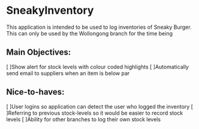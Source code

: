 # SneakyInventory
This application is intended to be used to log inventories of Sneaky Burger. This can only be used by the Wollongong branch for the time being

## Main Objectives:
[ ]Show alert for stock levels with colour coded highlights
[ ]Automatically send email to suppliers when an item is below par

## Nice-to-haves:
[ ]User logins so application can detect the user who logged the inventory
[ ]Referring to previous stock-levels so it would be easier to record stock levels 
[ ]Ability for other branches to log their own stock levels 
